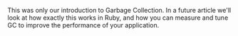 This was only our introduction to Garbage Collection. In a future article we'll look at how exactly this works in Ruby, and how you can measure and tune GC to improve the performance of your application.
